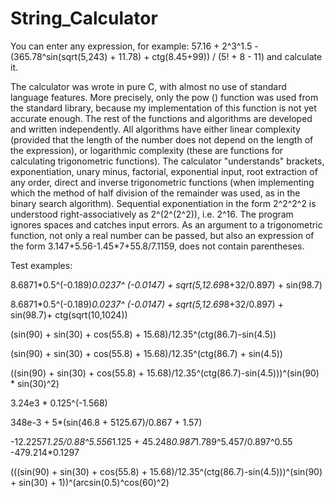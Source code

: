 # String_Calculator
You can enter any expression, for example: 57.16 + 2^3^1.5 - (365.78^sin(sqrt(5,243) + 11.78) + ctg(8.45+99)) / (5! + 8 - 11) and calculate it.

The calculator was wrote in pure C, with almost no use of standard language features. More precisely, only the pow () function was used from the standard library, because my implementation of this function is not yet accurate enough. The rest of the functions and algorithms are developed and written independently. All algorithms have either linear complexity (provided that the length of the number does not depend on the length of the expression), or logarithmic complexity (these are functions for calculating trigonometric functions). The calculator "understands" brackets, exponentiation, unary minus, factorial, exponential input, root extraction of any order, direct and inverse trigonometric functions (when implementing which the method of half division of the remainder was used, as in the binary search algorithm). Sequential exponentiation in the form 2^2^2^2 is understood right-associatively as 2^(2^(2^2)), i.e. 2^16. The program ignores spaces and catches input errors. As an argument to a trigonometric function, not only a real number can be passed, but also an expression of the form 3.147+5.56-1.45*7+55.8/7.1159, does not contain parentheses.

Test examples:

8.6871*0.5^(-0.189)*0.0237^ (-0.0147) + sqrt(5,12.69*8+32/0.897) + sin(98.7)

8.6871*0.5^(-0.189)*0.0237^ (-0.0147) + sqrt(5,12.69*8+32/0.897) + sin(98.7)+ ctg(sqrt(10,1024))

(sin(90) + sin(30) + cos(55.8) + 15.68)/12.35^(ctg(86.7)-sin(4.5))

(sin(90) + sin(30) + cos(55.8) + 15.68)/12.35^(ctg(86.7)  + sin(4.5))

((sin(90) + sin(30) + cos(55.8) + 15.68)/12.35^(ctg(86.7)-sin(4.5)))^(sin(90) * sin(30)^2) 

3.24e3 * 0.125^(-1.568)

348e-3 + 5*(sin(46.8 + 5125.67)/0.867 + 1.57)

-12.2257*1.25/0.88^5.556*1.125   +  45.248*0.987*1.789^5.457/0.897^0.55  -479.214*0.1297

(((sin(90) + sin(30) + cos(55.8) + 15.68)/12.35^(ctg(86.7)-sin(4.5)))^(sin(90) + sin(30) + 1))^(arcsin(0.5)^cos(60)^2)




